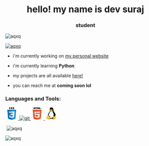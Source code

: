 <h1 align="center">hello! my name is dev suraj</h1>
<h3 align="center">student</h3>

<p align="left"> <img src="https://komarev.com/ghpvc/?username=aqxq&label=Profile%20views&color=0e75b6&style=flat" alt="aqxq" /> </p>

<p align="left"> <a href="https://github.com/ryo-ma/github-profile-trophy"><img src="https://github-profile-trophy.vercel.app/?username=aqxq" alt="aqxq" /></a> </p>

- i'm currently working on [my personal website](https://aqxq.github.io/)

- i'm currently learning **Python**

- my projects are all available [here!](https://github.com/aqxq?tab=repositories)

- you can reach me at **coming soon lol**

<h3 align="left">Languages and Tools:</h3>
<p align="left"> <a href="https://www.w3schools.com/css/" target="_blank" rel="noreferrer"> <img src="https://raw.githubusercontent.com/devicons/devicon/master/icons/css3/css3-original-wordmark.svg" alt="css3" width="40" height="40"/> </a> <a href="https://git-scm.com/" target="_blank" rel="noreferrer"> <img src="https://www.vectorlogo.zone/logos/git-scm/git-scm-icon.svg" alt="git" width="40" height="40"/> </a> <a href="https://www.w3.org/html/" target="_blank" rel="noreferrer"> <img src="https://raw.githubusercontent.com/devicons/devicon/master/icons/html5/html5-original-wordmark.svg" alt="html5" width="40" height="40"/> </a> <a href="https://www.linux.org/" target="_blank" rel="noreferrer"> <img src="https://raw.githubusercontent.com/devicons/devicon/master/icons/linux/linux-original.svg" alt="linux" width="40" height="40"/> </a> </p>

<p>&nbsp;<img align="center" src="https://github-readme-stats.vercel.app/api?username=aqxq&show_icons=true&locale=en" alt="aqxq" /></p>

<p><img align="left" src="https://github-readme-stats.vercel.app/api/top-langs?username=aqxq&show_icons=true&locale=en&layout=compact" alt="aqxq" /></p>


